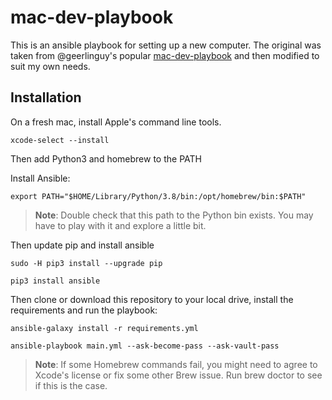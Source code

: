 # mac-dev-playbook

This is an ansible playbook for setting up a new computer. The original was taken from @geerlinguy's popular [mac-dev-playbook](https://github.com/geerlingguy/mac-dev-playbook) and then modified to suit my own needs.

## Installation

On a fresh mac, install Apple's command line tools.

```
xcode-select --install
```

Then add Python3 and homebrew to the PATH

Install Ansible:

```
export PATH="$HOME/Library/Python/3.8/bin:/opt/homebrew/bin:$PATH"
```

> **Note**: Double check that this path to the Python bin exists. You may have to play with it and explore a little bit.

Then update pip and install ansible

```
sudo -H pip3 install --upgrade pip
```
```
pip3 install ansible
```

Then clone or download this repository to your local drive, install the requirements and run the playbook:

```
ansible-galaxy install -r requirements.yml
```
```
ansible-playbook main.yml --ask-become-pass --ask-vault-pass
```

> **Note**: If some Homebrew commands fail, you might need to agree to Xcode's license or fix some other Brew issue. Run brew doctor to see if this is the case.

